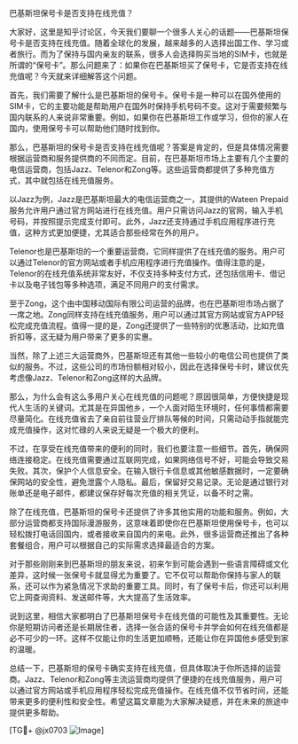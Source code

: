 巴基斯坦保号卡是否支持在线充值？

大家好，这里是知乎讨论区，今天我们要聊一个很多人关心的话题——巴基斯坦保号卡是否支持在线充值。随着全球化的发展，越来越多的人选择出国工作、学习或者旅行。而为了保持与国内亲友的联系，很多人会选择购买当地的SIM卡，也就是所谓的“保号卡”。那么问题来了：如果你在巴基斯坦买了保号卡，它是否支持在线充值呢？今天就来详细解答这个问题。

首先，我们需要了解什么是巴基斯坦的保号卡。保号卡是一种可以在国外使用的SIM卡，它的主要功能是帮助用户在国外时保持手机号码不变。这对于需要频繁与国内联系的人来说非常重要。例如，如果你在巴基斯坦工作或学习，但你的家人在国内，使用保号卡可以帮助他们随时找到你。

那么，巴基斯坦的保号卡是否支持在线充值呢？答案是肯定的，但是具体情况需要根据运营商和服务提供商的不同而定。目前，在巴基斯坦市场上主要有几个主要的电信运营商，包括Jazz、Telenor和Zong等。这些运营商都提供了多种充值方式，其中就包括在线充值服务。

以Jazz为例，Jazz是巴基斯坦最大的电信运营商之一，其提供的Wateen Prepaid服务允许用户通过官方网站进行在线充值。用户只需访问Jazz的官网，输入手机号码，并按照提示完成支付即可。此外，Jazz还支持通过手机应用程序进行充值，这种方式更加便捷，尤其适合那些经常在外的用户。

Telenor也是巴基斯坦的一个重要运营商，它同样提供了在线充值的服务。用户可以通过Telenor的官方网站或者手机应用程序进行充值操作。值得注意的是，Telenor的在线充值系统非常友好，不仅支持多种支付方式，还包括信用卡、借记卡以及电子钱包等多种选项，满足不同用户的支付需求。

至于Zong，这个由中国移动国际有限公司运营的品牌，也在巴基斯坦市场占据了一席之地。Zong同样支持在线充值服务，用户可以通过其官方网站或官方APP轻松完成充值流程。值得一提的是，Zong还提供了一些特别的优惠活动，比如充值折扣等，这无疑为用户带来了更多的实惠。

当然，除了上述三大运营商外，巴基斯坦还有其他一些较小的电信公司也提供了类似的服务。不过，这些公司的市场份额相对较小，因此在选择保号卡时，建议优先考虑像Jazz、Telenor和Zong这样的大品牌。

那么，为什么会有这么多用户关心在线充值的问题呢？原因很简单，方便快捷是现代人生活的关键词。尤其是在异国他乡，一个人面对陌生环境时，任何事情都需要尽量简化。在线充值省去了亲自前往营业厅排队等候的时间，只需动动手指就能完成充值操作，这对忙碌的人来说无疑是一个极大的便利。

不过，在享受在线充值带来的便利的同时，我们也要注意一些细节。首先，确保网络连接稳定。在线充值需要通过互联网完成，如果网络信号不好，可能会导致交易失败。其次，保护个人信息安全。在输入银行卡信息或其他敏感数据时，一定要确保网站的安全性，避免泄露个人隐私。最后，保留好交易记录。无论是通过银行对账单还是电子邮件，都建议保存好每次充值的相关凭证，以备不时之需。

除了在线充值，巴基斯坦的保号卡还提供了许多其他实用的功能和服务。例如，大部分运营商都支持国际漫游服务，这意味着即使你在巴基斯坦使用保号卡，也可以轻松拨打电话回国内，或者接收来自国内的来电。此外，很多运营商还推出了各种套餐组合，用户可以根据自己的实际需求选择最适合的方案。

对于那些刚刚来到巴基斯坦的朋友来说，初来乍到可能会遇到一些语言障碍或文化差异，这时候一张保号卡就显得尤为重要了。它不仅可以帮助你保持与家人的联系，还可以作为紧急情况下求助的重要工具。同时，有了保号卡后，你还可以利用它上网查询资料、发送邮件等，大大提高了生活效率。

说到这里，相信大家都明白了巴基斯坦保号卡在线充值的可能性及其重要性。无论你是短期访问者还是长期居住者，选择一张合适的保号卡并学会如何在线充值都是必不可少的一环。这样不仅能让你的生活更加顺畅，还能让你在异国他乡感受到家的温暖。

总结一下，巴基斯坦的保号卡确实支持在线充值，但具体取决于你所选择的运营商。Jazz、Telenor和Zong等主流运营商均提供了便捷的在线充值服务，用户可以通过官方网站或手机应用程序轻松完成充值操作。在线充值不仅节省时间，还能带来更多的便利性和安全性。希望这篇文章能为大家解决疑惑，并在未来的旅途中提供更多帮助。

[TG💪+ @jx0703 ![Image](https://github.com/user-attachments/assets/dbca1d08-cadb-493c-b0ec-ad6f7a83f270)]